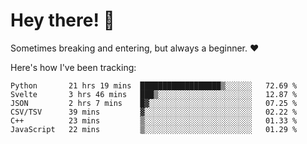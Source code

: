 # Hey there! 👋
Sometimes breaking and entering, but always a beginner. ❤️

Here's how I've been tracking:
<!--START_SECTION:waka-->

```text
Python       21 hrs 19 mins  ██████████████████▒░░░░░░   72.69 %
Svelte       3 hrs 46 mins   ███▒░░░░░░░░░░░░░░░░░░░░░   12.87 %
JSON         2 hrs 7 mins    █▓░░░░░░░░░░░░░░░░░░░░░░░   07.25 %
CSV/TSV      39 mins         ▓░░░░░░░░░░░░░░░░░░░░░░░░   02.22 %
C++          23 mins         ▒░░░░░░░░░░░░░░░░░░░░░░░░   01.33 %
JavaScript   22 mins         ▒░░░░░░░░░░░░░░░░░░░░░░░░   01.29 %
```

<!--END_SECTION:waka-->
